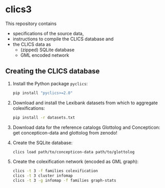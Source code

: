 # clics3

This repository contains 
- specifications of the source data,
- instructions to compile the CLICS database and
- the CLICS data as
  - (zipped) SQLite database
  - GML encoded network


## Creating the CLICS database

1. Install the Python package `pyclics`:
   ```bash
   pip install "pyclics>=2.0"
   ```
2. Download and install the Lexibank datasets from which to aggregate colexifications:
   ```bash
   pip install -r datasets.txt
   ```
3. Download data for the reference catalogs Glottolog and Concepticon:
   get concepticon-data and glottolog from zenodo!

4. Create the SQLite database:
   ```bash
   clics load path/to/concepticon-data path/to/glottolog
   ```
5. Create the colexification network (encoded as GML graph):
   ```bash
   clics -t 3 -f families colexification
   clics -t 3 cluster infomap
   clics -t 3 -g infomap -f families graph-stats
   ```

